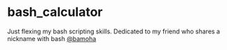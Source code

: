 # bash_calculator
Just flexing my bash scripting skills. Dedicated to my friend who shares a nickname with bash [@bamoha](https://github.com/bamoha)
